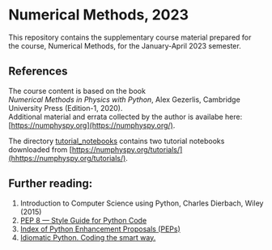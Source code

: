 # Numerical Methods, 2023
This repository contains the supplementary course material prepared for the course, Numerical Methods, for the January-April 2023 semester. 

## References
The course content is based on the book     
_Numerical Methods in Physics with Python_, Alex Gezerlis, Cambridge University Press (Edition-1, 2020).  
Additional material and errata collected by the author is availabe here: [https://numphyspy.org](https://numphyspy.org/).    

The directory [tutorial_notebooks](tutorial_notebooks) contains two tutorial notebooks downloaded from [https://numphyspy.org/tutorials/](hhttps://numphyspy.org/tutorials/).   

## Further reading:    
1. Introduction to Computer Science using Python, Charles Dierbach, Wiley (2015)    
2. [PEP 8 — Style Guide for Python Code](https://www.python.org/dev/peps/pep-0008/)   
3. [Index of Python Enhancement Proposals (PEPs)](https://peps.python.org/)   
4. [Idiomatic Python. Coding the smart way.](https://medium.com/the-andela-way/idiomatic-python-coding-the-smart-way-cc560fa5f1d6)     

